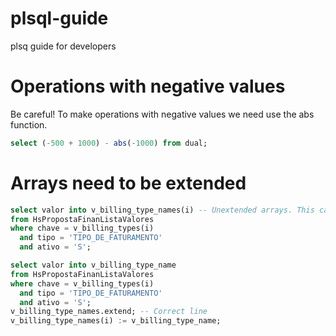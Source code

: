 # plsql-guide
plsq guide for developers

# Operations with negative values

Be careful! To make operations with negative values we need use the abs function.

``` sql
select (-500 + 1000) - abs(-1000) from dual;
```

# Arrays need to be extended

``` sql
select valor into v_billing_type_names(i) -- Unextended arrays. This causes the error beyond the subscript.
from HsPropostaFinanListaValores
where chave = v_billing_types(i)
  and tipo = 'TIPO_DE_FATURAMENTO'
  and ativo = 'S';
```

``` sql
select valor into v_billing_type_name
from HsPropostaFinanListaValores
where chave = v_billing_types(i)
  and tipo = 'TIPO_DE_FATURAMENTO'
  and ativo = 'S';
v_billing_type_names.extend; -- Correct line
v_billing_type_names(i) := v_billing_type_name;
```
